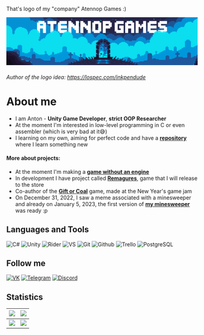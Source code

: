 That's logo of my "company" Atennop Games :)

[![Header](https://github.com/Atennop1/Atennop1/blob/main/assets/logo.png)]()
###### Author of the logo idea: https://lospec.com/inkpendude

# **About me**
- I am Anton - **Unity Game Developer**, **strict OOP Researcher** 
- At the moment I'm interested in low-level programming in C or even assembler (which is very bad at it😅) 
- I learning on my own, aiming for perfect code and have a [**repository**](https://github.com/Atennop1/Learning-Stuff) where I learn something new

#### More about projects:
- At the moment I'm making a [**game without an engine**](https://github.com/Atennop1/ClickerWithoutAnEngine)
- In development I have project called [**Remagures**](https://github.com/Atennop1/Remagures), game that I will release to the store
- Co-author of the [**Gift or Coal**](https://github.com/Funny-Monkeys/Gift-or-Coal) game, made at the New Year's game jam 
- On December 31, 2022, I saw a meme associated with a minesweeper and already on January 5, 2023, the first version of [**my minesweeper**](https://github.com/Atennop1/Minesweeper) was ready :p

## **Languages and Tools**
![C#](https://img.shields.io/badge/-C%23-090900?style=for-the-badge&logo=csharp&logoColor=8333FF)
![Unity](https://img.shields.io/badge/-Unity-090900?style=for-the-badge&logo=unity)
![Rider](https://img.shields.io/badge/Rider-000000.svg?style=for-the-badge&logo=Rider&logoColor=crimson&color=black)
![VS](https://img.shields.io/badge/VS-000000.svg?style=for-the-badge&logo=visual-studio&logoColor=purple&color=black)
![Git](https://img.shields.io/badge/Git-000000.svg?style=for-the-badge&logo=Git&logoColor=red&color=black)
![Github](https://img.shields.io/badge/GitHub-000000.svg?style=for-the-badge&logo=GitHub&logoColor=white&color=black)
![Trello](https://img.shields.io/badge/Trello-000000.svg?style=for-the-badge&logo=Trello&logoColor=blue&color=black)
![PostgreSQL](https://img.shields.io/badge/PostgreSQL-000000.svg?style=for-the-badge&logo=postgresql&logoColor=blue&color=black)

## **Follow me**
[![VK](https://img.shields.io/badge/-Vkontakte-090900?style=for-the-badge&logo=vk&logoColor=blue)](https://vk.com/steven_diamond)
[![Telegram](https://img.shields.io/badge/Telegram-000000.svg?style=for-the-badge&logo=Telegram&color=black)](https://web.telegram.org/k/#@billy_fresko)
[![Discord](https://img.shields.io/badge/Discord-000000.svg?style=for-the-badge&logo=Discord&color=black)](https://discordapp.com/users/837023021487226910/)

## **Statistics**

| <img src="https://streak-stats.demolab.com/?user=Atennop1&theme=tokyonight"> | <img src="https://github-readme-stats-sigma-five.vercel.app/api?username=Atennop1&count_private=true&show_icons=true&theme=tokyonight"> |
| :---: | --- |
| <img src="https://github-readme-stats-sigma-five.vercel.app/api/top-langs/?username=Atennop1&layout=compact&theme=tokyonight"> | <img src="https://github-readme-stats.vercel.app/api/wakatime?username=atennop&layout=compact&theme=tokyonight"> |
